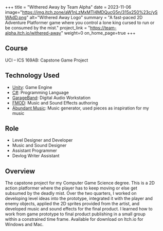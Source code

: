 +++
title = "Withered Away by Team Alpha"
date = 2023-11-06
image="https://img.itch.zone/aW1nLzMxMTI4MDQucG5n/315x250%23c/ySWAdD.png"
alt="Withered Away Logo"
summary = "A fast-paced 2D Adventure Platformer game where you control a lone king cursed to run or be consumed by the mist."
project_link = "https://team-alpha.itch.io/withered-away"
weight=0
on_home_page=true
+++
## Course
UCI – ICS 169AB: Capstone Game Project

## Technology Used
* [Unity](https://unity.com/): Game Engine
* [C#](https://learn.microsoft.com/en-us/dotnet/csharp/): Programming Language
* [GarageBand](https://www.apple.com/mac/garageband/): Digital Audio Workstation
* [FMOD](https://fmod.com/): Music and Sound Effects authoring
* [Abundant Music](https://pernyblom.github.io/abundant-music/index.html): Music generator, used pieces as inspiration for my music

## Role
* Level Designer and Developer
* Music and Sound Designer
* Assistant Programmer
* Devlog Writer Assistant 

## Overview
The capstone project for my Computer Game Science degree. This is a 2D action platformer where the player has to keep moving or else get subsumed by the deadly mist. Over the two quarters, I worked on developing level ideas into the prototype, integrated it with the player and enemy objects, applied the 2D sprites provided from the artist, and developed music and sound effects for the final product. I learned how to work from game prototype to final product publishing in a small group within a constrained time frame. Available for download on Itch.io for Windows and Mac.